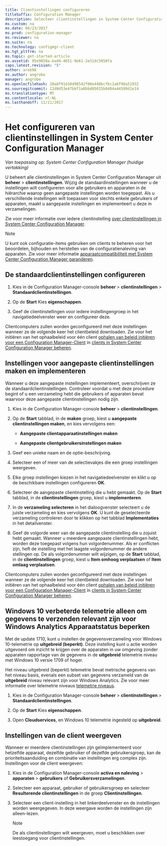 ```yaml
---
title: Clientinstellingen configureren
titleSuffix: Configuration Manager
description: Selecteer clientinstellingen in System Center Configuration Manager.
ms.custom: na
ms.date: 04/23/2017
ms.prod: configuration-manager
ms.reviewer: na
ms.suite: na
ms.technology: configmgr-client
ms.tgt_pltfrm: na
ms.topic: get-started-article
ms.assetid: 95e9858a-bad4-4651-9e61-2e31dc5050fa
caps.latest.revision: "5"
author: arob98
ms.author: angrobe
manager: angrobe
ms.openlocfilehash: 20a8f91d10d98542f08e440bcfbc1a6f98a51932
ms.sourcegitcommit: 12d0d53e47bbf1a0bbd85015b8404a44589d1e14
ms.translationtype: MT
ms.contentlocale: nl-NL
ms.lasthandoff: 11/21/2017
---
```

# <a name="how-to-configure-client-settings-in-system-center-configuration-manager"></a>Het configureren van clientinstellingen in System Center Configuration Manager

*Van toepassing op: System Center Configuration Manager (huidige vertakking)*

U beheert alle clientinstellingen in System Center Configuration Manager uit **beheer** > **clientinstellingen**. Wijzig de standaardinstellingen wanneer u de instellingen wilt configureren voor alle gebruikers en apparaten in de hiërarchie waarop geen aangepaste instellingen worden toegepast. Als u verschillende instellingen wilt toepassen voor slechts enkele gebruikers of apparaten, maakt u aangepaste instellingen en implementeert u deze in verzamelingen.  

Zie voor meer informatie over iedere clientinstelling [over clientinstellingen in System Center Configuration Manager](../../../core/clients/deploy/about-client-settings.md).

> [!NOTE]  
>  U kunt ook configuratie-items gebruiken om clients te beheren voor het beoordelen, bijhouden en herstellen van de configuratienaleving van apparaten. Zie voor meer informatie [apparaatcompatibiliteit met System Center Configuration Manager garanderen](../../../compliance/understand/ensure-device-compliance.md).  

##  <a name="configure-the-default-client-settings"></a>De standaardclientinstellingen configureren    

1.  Kies in de Configuration Manager-console **beheer** > **clientinstellingen** > **Standaardclientinstellingen**.  

3.  Op de **Start** Kies **eigenschappen**.  

4.  Geef de clientinstellingen voor iedere instellingengroep in het navigatiedeelvenster weer en configureer deze.  

 Clientcomputers zullen worden geconfigureerd met deze instellingen wanneer ze de volgende keer het clientbeleid downloaden. Zie voor het initiëren van het ophaalbeleid voor één client [ophalen van beleid initiëren voor een Configuration Manager-Client](../../../core/clients/manage/manage-clients.md#BKMK_PolicyRetrieval) in [clients in System Center Configuration Manager beheren](../../../core/clients/manage/manage-clients.md).  

##  <a name="create-and-deploy-custom-client-settings"></a>Instellingen voor aangepaste clientinstellingen maken en implementeren  
Wanneer u deze aangepaste instellingen implementeert, overschrijven ze de standaardclientinstellingen. Controleer voordat u met deze procedure begint of u een verzameling hebt die gebruikers of apparaten bevat waarvoor deze aangepaste clientinstellingen nodig zijn.  

1.  Kies in de Configuration Manager-console **beheer** > **clientinstellingen**.  

3.  Op de **Start** tabblad, in de **maken** groep, kiest u **aangepaste clientinstellingen maken**, en kies vervolgens een:  

    -   **Aangepaste clientapparaatinstellingen maken**  

    -   **Aangepaste clientgebruikersinstellingen maken**  

4.  Geef een unieke naam en de optie-beschrijving.  

5.  Selecteer een of meer van de selectievakjes die een groep instellingen weergeven.  

6.  Elke groep instellingen kiezen in het navigatiedeelvenster en klikt u op de beschikbare instellingen configureren **OK**.   

8.  Selecteer de aangepaste clientinstelling die u hebt gemaakt. Op de **Start** tabblad, in de **clientinstellingen** groep, kiest u **implementeren**.  

9. In de **verzameling selecteren** in het dialoogvenster selecteert u de juiste verzameling en kies vervolgens **OK**. U kunt de geselecteerde verzameling controleren door te klikken op het tabblad **Implementaties** in het detailvenster.  

10. Geef de volgorde weer van de aangepaste clientinstelling die u zojuist hebt gemaakt. Wanneer u meerdere aangepaste clientinstellingen hebt, worden deze toegepast volgens hun volgordenummer. Als er conflicten zijn, heft de instelling met het laagste volgordenummer de andere stellingen op. De als volgordenummer wilt wijzigen, op de **Start** tabblad, in de **clientinstellingen** groep, kiest u **Item omhoog verplaatsen** of **Item omlaag verplaatsen**.  

 Clientcomputers zullen worden geconfigureerd met deze instellingen wanneer ze de volgende keer het clientbeleid downloaden. Zie voor het initiëren van het ophaalbeleid voor één client [ophalen van beleid initiëren voor een Configuration Manager-Client](../../../core/clients/manage/manage-clients.md#BKMK_PolicyRetrieval) in [clients in System Center Configuration Manager beheren](../../../core/clients/manage/manage-clients.md).  

## <a name="limit-windows-10-enhanced-telemetry-to-only-send-data-relevant-to-windows-analytics-device-health"></a>Windows 10 verbeterde telemetrie alleen om gegevens te verzenden relevant zijn voor Windows Analytics Apparaatstatus beperken
<!-- 1356148 -->

Met de update 1710, kunt u instellen de gegevensverzameling voor Windows 10-telemetrie op **uitgebreid (beperkt)**. Deze instelling kunt u actie worden uitgevoerd om inzicht te krijgen over de apparaten in uw omgeving zonder apparaten rapportage van de gegevens in de **uitgebreid** telemetrie niveau met Windows 10 versie 1709 of hoger.

Het niveau uitgebreid (beperkt) telemetrie bevat metrische gegevens van het niveau basis, evenals een subset van gegevens verzameld van de **uitgebreid** niveau relevant zijn voor Windows Analytics. Zie voor meer informatie over telemetrie niveaus [telemetrie niveaus](https://docs.microsoft.com/windows/configuration/configure-windows-telemetry-in-your-organization#telemetry-levels).

1.  Kies in de Configuration Manager-console **beheer** > **clientinstellingen** > **Standaardclientinstellingen**.  

2.  Op de **Start** Kies **eigenschappen**.  

3.  Open **Cloudservices**, en Windows 10 telemetrie ingesteld op **uitgebreid**.

##  <a name="view-client-settings"></a>Instellingen van de client weergeven  
 Wanneer er meerdere clientinstellingen zijn geïmplementeerd voor hetzelfde apparaat, dezelfde gebruiker of dezelfde gebruikersgroep, kan de prioriteitsaanduiding en combinatie van instellingen erg complex zijn. Instellingen voor de client weergeven:  

1.  Kies in de Configuration Manager-console **activa en naleving** > **apparaten** > **gebruikers** of **Gebruikersverzamelingen**.  

3.  Selecteer een apparaat, gebruiker of gebruikersgroep en selecteer **Resulterende clientinstellingen** in de groep **Clientinstellingen**.  

4.  Selecteer een client-instelling in het linkerdeelvenster en de instellingen worden weergegeven. In deze weergave worden de instellingen zijn alleen-lezen. 

    > [!NOTE]  
    >  De als clientinstellingen wilt weergeven, moet u beschikken over leestoegang voor clientinstellingen.  

    